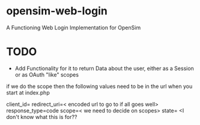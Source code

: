 # opensim-web-login
A Functioning Web Login Implementation for OpenSim

# TODO
* Add Functionality for it to return Data about the user, either as a Session or as OAuth "like" scopes


if we do the scope then the following values need to be in the url when you start at index.php

client_id= <uuid stored in a separate web services database>
redirect_uri=< encoded url to go to if all goes well>
response_type=code
scope=< we need to decide on scopes>
state= <I don't know what this is for??
